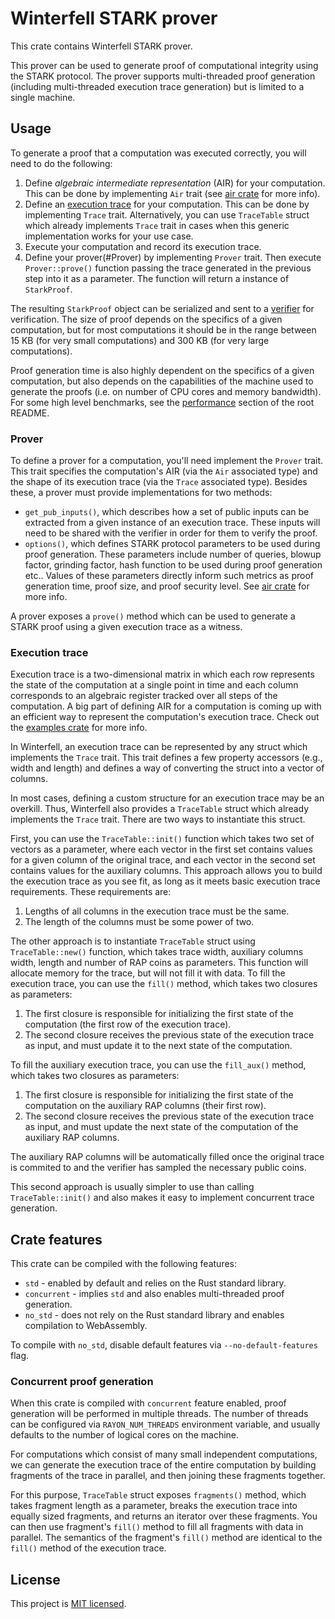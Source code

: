# Winterfell STARK prover
This crate contains Winterfell STARK prover.

This prover can be used to generate proof of computational integrity using the STARK protocol. The prover supports multi-threaded proof generation (including multi-threaded execution trace generation) but is limited to a single machine.

## Usage
To generate a proof that a computation was executed correctly, you will need to do the following:

1. Define *algebraic intermediate representation* (AIR) for your computation. This can be done by implementing `Air` trait (see [air crate](../air) for more info).
2. Define an [execution trace](#Execution-trace) for your computation. This can be done by implementing `Trace` trait. Alternatively, you can use `TraceTable` struct which already implements `Trace` trait in cases when this generic implementation works for your use case.
3. Execute your computation and record its execution trace.
4. Define your prover(#Prover) by implementing `Prover` trait. Then execute `Prover::prove()` function passing the trace generated in the previous step into it as a parameter. The function will return a instance of `StarkProof`.

The resulting `StarkProof` object can be serialized and sent to a [verifier](../verifier) for verification. The size of proof depends on the specifics of a given computation, but for most computations it should be in the range between 15 KB (for very small computations) and 300 KB (for very large computations).

Proof generation time is also highly dependent on the specifics of a given computation, but also depends on the capabilities of the machine used to generate the proofs (i.e. on number of CPU cores and memory bandwidth). For some high level benchmarks, see the [performance](..#Performance) section of the root README.

### Prover
To define a prover for a computation, you'll need implement the `Prover` trait. This trait specifies the computation's AIR (via the `Air` associated type) and the shape of its execution trace (via the `Trace` associated type). Besides these, a prover must provide implementations for two methods:

* `get_pub_inputs()`, which describes how a set of public inputs can be extracted from a given instance of an execution trace. These inputs will need to be shared with the verifier in order for them to verify the proof.
* `options()`, which defines STARK protocol parameters to be used during proof generation. These parameters include number of queries, blowup factor, grinding factor, hash function to be used during proof generation etc.. Values of these parameters directly inform such metrics as proof generation time, proof size, and proof security level. See [air crate](../air) for more info.

A prover exposes a `prove()` method which can be used to generate a STARK proof using a given execution trace as a witness.

### Execution trace
Execution trace is a two-dimensional matrix in which each row represents the state of the computation at a single point in time and each column corresponds to an algebraic register tracked over all steps of the computation. A big part of defining AIR for a computation is coming up with an efficient way to represent the computation's execution trace. Check out the [examples crate](../examples) for more info.

In Winterfell, an execution trace can be represented by any struct which implements the `Trace` trait. This trait defines a few property accessors (e.g., width and length) and defines a way of converting the struct into a vector of columns.

In most cases, defining a custom structure for an execution trace may be an overkill. Thus, Winterfell also provides a `TraceTable` struct which already implements the `Trace` trait. There are two ways to instantiate this struct.

First, you can use the `TraceTable::init()` function which takes two set of vectors as a parameter, where each vector in the first set contains values
for a given column of the original trace, and each vector in the second set contains values for the auxiliary columns. This approach allows you to build the execution trace as you see fit, as long as it meets basic execution trace requirements. These requirements are:

1. Lengths of all columns in the execution trace must be the same.
2. The length of the columns must be some power of two.

The other approach is to instantiate `TraceTable` struct using `TraceTable::new()` function, which takes trace width, auxiliary columns width, length and number of RAP coins as parameters. This function will allocate memory for the trace, but will not fill it with data. To fill the execution trace, you can use the `fill()` method, which takes two closures as parameters:

1. The first closure is responsible for initializing the first state of the computation (the first row of the execution trace).
2. The second closure receives the previous state of the execution trace as input, and must update it to the next state of the computation.

To fill the auxiliary execution trace, you can use the `fill_aux()` method, which takes two closures as parameters:

1. The first closure is responsible for initializing the first state of the computation on the auxiliary RAP columns (their first row).
2. The second closure receives the previous state of the execution trace as input, and must update the next state of the computation of the auxiliary RAP columns.

The auxiliary RAP columns will be automatically filled once the original trace is commited to and the verifier has sampled the necessary public coins.

This second approach is usually simpler to use than calling `TraceTable::init()` and also makes it easy to implement concurrent trace generation.

## Crate features
This crate can be compiled with the following features:

* `std` - enabled by default and relies on the Rust standard library.
* `concurrent` - implies `std` and also enables multi-threaded proof generation.
* `no_std` - does not rely on the Rust standard library and enables compilation to WebAssembly.

To compile with `no_std`, disable default features via `--no-default-features` flag.

### Concurrent proof generation
When this crate is compiled with `concurrent` feature enabled, proof generation will be performed in multiple threads. The number of threads can be configured via `RAYON_NUM_THREADS` environment variable, and usually defaults to the number of logical cores on the machine.

For computations which consist of many small independent computations, we can generate the execution trace of the entire computation by building fragments of the trace in parallel, and then joining these fragments together.

For this purpose, `TraceTable` struct exposes `fragments()` method, which takes fragment length as a parameter, breaks the execution trace into equally sized fragments, and returns an iterator over these fragments. You can then use fragment's `fill()` method to fill all fragments with data in parallel. The semantics of the fragment's `fill()` method are identical to the `fill()` method of the execution trace.

License
-------

This project is [MIT licensed](../LICENSE).